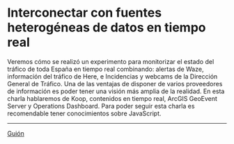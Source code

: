 # Interconectar con fuentes heterogéneas de datos en tiempo real

Veremos cómo se realizó un experimento para monitorizar el estado del tráfico de toda España en tiempo real combinando: alertas de Waze, información del tráfico de Here, e Incidencias y webcams de la Dirección General de Tráfico. Una de las ventajas de disponer de varios proveedores de información es poder tener una visión más amplia de la realidad. En esta charla hablaremos de Koop, contenidos en tiempo real, ArcGIS GeoEvent Server y Operations Dashboard. Para poder seguir esta charla es recomendable tener conocimientos sobre JavaScript.

---

[Guión](https://docs.google.com/document/d/e/2PACX-1vRzoq1xq2fmgzbIILjwouV8MitOhqBVyDAZ3-v34cJImmMDcecAcQNa4TzjgyQy4s7ltoytuXmkyQ9Q/pub)
